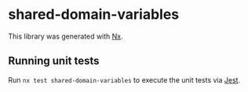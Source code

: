 # shared-domain-variables

This library was generated with [Nx](https://nx.dev).

## Running unit tests

Run `nx test shared-domain-variables` to execute the unit tests via [Jest](https://jestjs.io).

